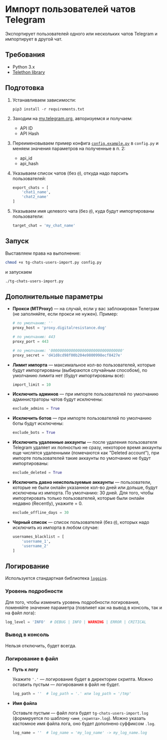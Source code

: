 # Импорт пользователей чатов Telegram

Экспортирует пользователей одного или нескольких чатов Telegram и импортирует в другой чат.


## Требования

* Python 3.x
* [Telethon library](https://github.com/LonamiWebs/Telethon)

## Подготовка

1. Устанавливаем зависимости:
   ```
   pip3 install -r requirements.txt
   ```

2. Заходим на [my.telegram.org](https://my.telegram.org), авторизуемся и получаем: 
   * API ID
   * API Hash

3. Переименовываем пример конфига [`config.example.py`](config.example.py) в `config.py` и меняем значения параметров на полученные в п. 2:

   * api_id
   * api_hash

4. Указываем список чатов (без `@`), откуда надо парсить пользователей:
   ```python
   export_chats = [ 
       'chat1_name',
       'chat2_name'
   ]
   ```

5. Указываем имя целевого чата (без `@`), куда будут импортированы пользователи:
   ```python
   target_chat = 'my_chat_name'
   ```

## Запуск

Выставляем права на выполнение:
```bash
chmod +x tg-chats-users-import.py config.py
```
и запускаем
```bash
./tg-chats-users-import.py
```

## Дополнительные параметры

* **Прокси (MTProxy)** — на случай, если у вас заблокирован Телеграм (не заполняйте, если прокси не нужен). Пример:
  ```python
  # по умолчанию: ''
  proxy_host = 'proxy.digitalresistance.dog'
  
  # по умолчанию: 443
  proxy_port = 443

  # по умолчанию: '00000000000000000000000000000000'
  proxy_secret = 'd41d8cd98f00b204e9800998ecf8427e'

* **Лимит импорта** — максимальное кол-во пользователей, которые будут импортированы (выбираются случайным способом), по умолчанию лимита нет (будут импортированы все):
  ```python
  import_limit = 10
  ```

* **Исключить админов** — при импорте пользователей по умолчанию администраторы чатов будут исключены:
  ```python
  exclude_admins = True
  ```

* **Исключить ботов** — при импорте пользователей по умолчанию боты будут исключены:
  ```python
  exclude_bots = True
  ```

* **Исключить удаленные аккаунты** — после удаления пользователя Telegram удаляет их полностью не сразу, некоторое время аккаунты еще числятся удаленными (помечаются как "Deleted account"), при импорте пользователей такие аккаунты по умолчанию не будут импортированы:
  ```python
  exclude_deleted = True
  ```

* **Исключить давно неиспользуемые аккаунты** — пользователи, которые не были онлайн указанное кол-во дней или дольше, будут исключены из импорта. По умолчанию: 30 дней. Для того, чтобы импортировать только пользователей, которые были онлайн недавно (Recently), укажите = 0.
  ```python
  exclude_offline_days = 30
  ```

* **Черный список** — список пользователей (без `@`), которых надо исключить из импорта в любом случае:
  ```python
  usernames_blacklist = [
      'username_1',
      'username_2'
  ]
  ```

## Логирование

Используется стандартная библиотека [`logging`](https://docs.python.org/3/library/logging.html).

### Уровень подробности

Для того, чтобы изменить уровень подробности логирования, поменяйте значение параметра (повлияет как на вывод в консоль, так и на файл лога):
```python
log_level = 'INFO'  # DEBUG | INFO | WARNING | ERROR | CRITICAL
```

### Вывод в консоль

Нельзя отключить, будет всегда.

### Логирование в файл

* **Путь к логу**

  Укажите `'.'` — логирование будет в директории скрипта. Можно оставить пустым — логирования в файл не будет.
  ```python
  log_path = ''  # log_path = '.' или log_path = '/tmp'
  ```

* **Имя файла**

  Оставьте пустым — файл лога будет `tg-chats-users-import.log` (формируется по шаблону `<имя_скрипта>.log`). Можно   указать кастомное имя файла лога, оно будет дополнено суффиксом `.log`.
  ```python
  log_name = ''  # log_name = 'my_log_name' -> my_log_name.log
  ```